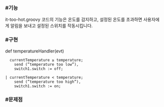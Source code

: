<h3>#기능</h3>
it-too-hot.groovy 코드의 기능은 온도를 감지하고, 설정된 온도를 초과하면 사용자에게 알림을 보내고 설정된 스위치를 작동시킵니다.

<h3>#구현</h3>
def temperatureHandler(evt) 

```
  currentTemperature ≥ temperature;
	send (”temperature too low”),
	switch1.switch := off;

| currentTemperature < temperature;
	send (”temperature too high”),
	switch1.switch := on;
```
<h3>#문제점</h3>

